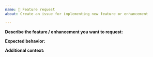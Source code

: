 ```yaml
---
name: 🚀 Feature request
about: Create an issue for implementing new feature or enhancement 

---
```


<!-- In order to make the process easier, we've included a feature request template. 
 Keep the title entirely in lowercase with the exception of proper nouns, acronyms, and terms.
 Please, add as much detail as possible into your feature request. -->


**Describe the feature / enhancement you want to request:**
<!-- A clear description of the feature or enhancement. -->


**Expected behavior:**
<!-- A clear description of what you expected to happen. -->


**Additional context:**
<!-- Add any other context or screenshots about the feature request or enhancement here. -->

